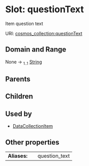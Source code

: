 
# Slot: questionText

Item question text

URI: [cosmos_collection:questionText](https://www.cdisc.org/cosmos/collection_v1.0questionText)


## Domain and Range

None &#8594;  <sub>1..1</sub> [String](types/String.md)

## Parents


## Children


## Used by

 * [DataCollectionItem](DataCollectionItem.md)

## Other properties

|  |  |  |
| --- | --- | --- |
| **Aliases:** | | question_text |